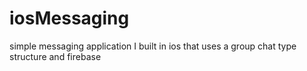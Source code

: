 # iosMessaging
simple messaging application I built in ios that uses a group chat type structure and firebase
